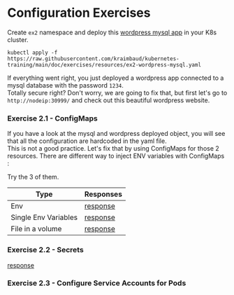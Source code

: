 # Configuration Exercises
Create `ex2` namespace and deploy this [wordpress mysql app](resources/ex2-wordpress-mysql.yaml) in your K8s cluster.

    kubectl apply -f https://raw.githubusercontent.com/kraimbaud/kubernetes-training/main/doc/exercises/resources/ex2-wordpress-mysql.yaml

If everything went right, you just deployed a wordpress app connected to a mysql database with the password `1234`.   
Totally secure right? Don't worry, we are going to fix that, but first let's go to `http://nodeip:30999/` 
and check out this beautiful wordpress website.

### Exercise 2.1 - ConfigMaps
If you have a look at the mysql and wordpress deployed object, you will see that all the configuration are hardcoded in the yaml file.   
This is not a good practice. Let's fix that by using ConfigMaps for those 2 resources. 
There are different way to inject ENV variables with ConfigMaps :   

Try the 3 of them.   

| Type                 | Responses                                                   |
| -------------------- | ----------------------------------------------------------- |
| Env                  | [response](responses/ex2-configMaps-1-wordpress-mysql.yaml) |
| Single Env Variables | [response](responses/ex2-configMaps-2-wordpress-mysql.yaml) |
| File in a volume     | [response](responses/ex2-configMaps-3-wordpress-mysql.yaml) |

### Exercise 2.2 - Secrets

[response](responses/ex2-secrets-wordpress-mysql.yaml)

### Exercise 2.3 - Configure Service Accounts for Pods

